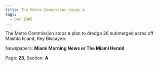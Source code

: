 ```yaml
---  
title: The Metro Commission stops a  
tags:  
  - Dec 1966  
---  
```

  
The Metro Commission stops a plan to dredge 26 submerged acres off Mashta Island, Key Biscayne.  
  
Newspapers: **Miami Morning News or The Miami Herald**  
  
Page: **23**, Section: **A** 
